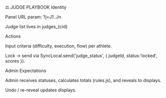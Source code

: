 ⚖️ JUDGE PLAYBOOK
Identity

Panel URL param: ?j=J1..Jn

Judge list lives in judges_{cid}

Actions

Input criteria (difficulty, execution, flow) per athlete.

Lock → send via SyncLocal.send('judge_status', { judgeId, status:'locked', scores }).

Admin Expectations

Admin receives statuses, calculates totals (rules.js), and reveals to displays.

Undo / re-reveal updates displays.